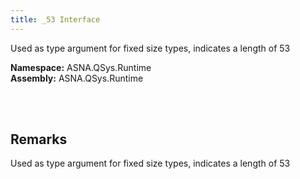 ```yaml
---
title: _53 Interface
---
```


Used as type argument for fixed size types, indicates a length of 53

**Namespace:** ASNA.QSys.Runtime <br/>
**Assembly:** ASNA.QSys.Runtime

<br>
<br>

## Remarks

Used as type argument for fixed size types, indicates a length of 53

[//]: # ($$TODO: Complete the Remarks section.)

<br>
<br>

